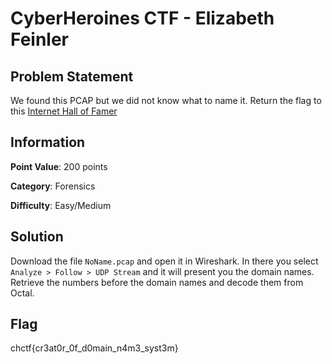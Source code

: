 #  CyberHeroines CTF - Elizabeth Feinler

## Problem Statement

We found this PCAP but we did not know what to name it. Return the flag to this [Internet Hall of Famer](https://www.youtube.com/watch?v=idb-7Z3qk_o)

## Information

**Point Value**: 200 points

**Category**: Forensics

**Difficulty**: Easy/Medium

## Solution

Download the file `NoName.pcap` and open it in Wireshark. In there you select `Analyze > Follow > UDP Stream` and it will present you the domain names. Retrieve the numbers before the domain names and decode them from Octal.

## Flag
chctf{cr3at0r_0f_d0main_n4m3_syst3m}
